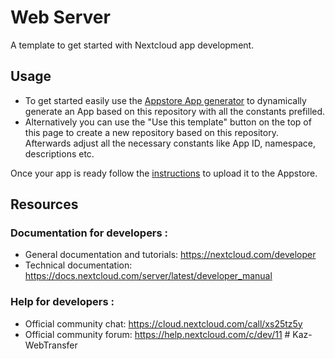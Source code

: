 # Web Server

A template to get started with Nextcloud app development.

## Usage

- To get started easily use the [Appstore App generator](https://apps.nextcloud.com/developer/apps/generate) to
  dynamically generate an App based on this repository with all the constants prefilled.
- Alternatively you can use the "Use this template" button on the top of this page to create a new repository based on
  this repository. Afterwards adjust all the necessary constants like App ID, namespace, descriptions etc.

Once your app is ready follow the [instructions](https://nextcloudappstore.readthedocs.io/en/latest/developer.html) to
upload it to the Appstore.

## Resources

### Documentation for developers :

- General documentation and tutorials: https://nextcloud.com/developer
- Technical documentation: https://docs.nextcloud.com/server/latest/developer_manual

### Help for developers :

- Official community chat: https://cloud.nextcloud.com/call/xs25tz5y
- Official community forum: https://help.nextcloud.com/c/dev/11
#   K a z - W e b T r a n s f e r 
 
 